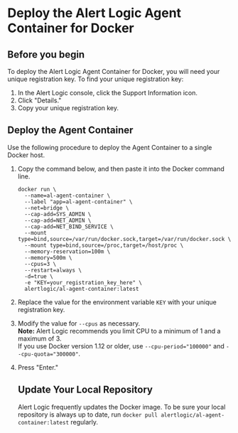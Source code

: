 # Deploy the Alert Logic Agent Container for Docker

## Before you begin
To deploy the Alert Logic Agent Container for Docker, you will need your unique registration key. To find your unique registration key:

1. In the Alert Logic console, click the Support Information icon.
2. Click "Details."
3. Copy your unique registration key.

## Deploy the Agent Container
Use the following procedure to deploy the Agent Container to a single Docker host.

1. Copy the command below, and then paste it into the Docker command line.
	```
	docker run \
	  --name=al-agent-container \
	  --label "app=al-agent-container" \
	  --net=bridge \
	  --cap-add=SYS_ADMIN \
	  --cap-add=NET_ADMIN \
	  --cap-add=NET_BIND_SERVICE \
	  --mount type=bind,source=/var/run/docker.sock,target=/var/run/docker.sock \
	  --mount type=bind,source=/proc,target=/host/proc \
	  --memory-reservation=100m \
	  --memory=500m \
	  --cpus=3 \
	  --restart=always \
	  -d=true \
	  -e "KEY=your_registration_key_here" \
	  alertlogic/al-agent-container:latest
	```
2. Replace the value for the environment variable `KEY` with your unique registration key.
3. Modify the value for `--cpus` as necessary. <br/>
**Note:** Alert Logic recommends you limit CPU to a minimum of 1 and a maximum of 3. <br/>
	If you use Docker version 1.12 or older, use `--cpu-period="100000"` and `--cpu-quota="300000"`.
4. Press "Enter."

	## Update Your Local Repository
	Alert Logic frequently updates the Docker image. To be sure your local repository is always up to date, run `docker pull alertlogic/al-agent-container:latest` regularly.
